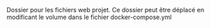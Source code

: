 Dossier pour les fichiers web projet.
Ce dossier peut être déplacé en modificant le volume dans le fichier docker-compose.yml